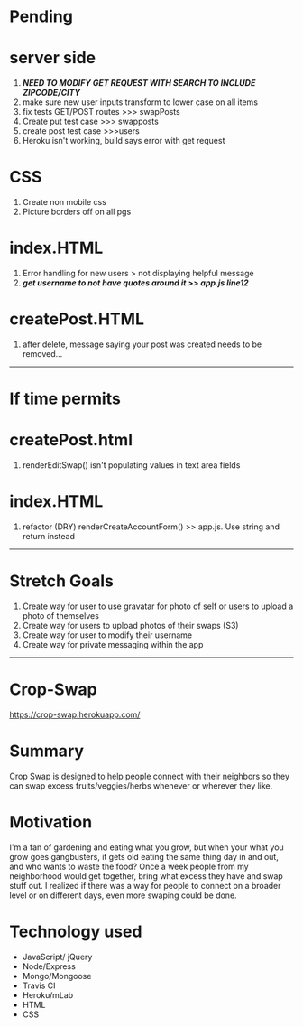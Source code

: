 # Pending

# server side
1. ***NEED TO MODIFY GET REQUEST WITH SEARCH TO INCLUDE ZIPCODE/CITY***
1. make sure new user inputs transform to lower case on all items
1. fix tests GET/POST routes >>> swapPosts
1. Create put test case >>> swapposts
1. create post test case >>>users
1. Heroku isn't working, build says error with get request

# CSS
1. Create non mobile css
1. Picture borders off on all pgs

# index.HTML
1. Error handling for new users > not displaying helpful message
1. ***get username to not have quotes around it >> app.js line12***

 # createPost.HTML
 1. after delete, message saying your post was created needs to be removed...
---------------------------------
# If time permits

# createPost.html
1. renderEditSwap() isn't populating values in text area fields

# index.HTML
1. refactor (DRY) renderCreateAccountForm() >> app.js. Use string and return instead


-----------------------------

# Stretch Goals
1. Create way for user to use gravatar for photo of self or users to upload a
    photo of themselves
1. Create way for users to upload photos of their swaps (S3)
1. Create way for user to modify their username
1. Create way for private messaging within the app





-------------------------------
# Crop-Swap
https://crop-swap.herokuapp.com/

# Summary
Crop Swap is designed to help people connect with their neighbors so they can swap excess fruits/veggies/herbs whenever or wherever they like.

# Motivation
I'm a fan of gardening and eating what you grow, but when your what you grow goes gangbusters, it gets old
eating the same thing day in and out, and who wants to waste the food? Once a week people from my neighborhood would get together, bring what excess they have and swap stuff out. I realized if there was a
way for people to connect on a broader level or on different days, even more swaping could be done.

# Technology used
* JavaScript/ jQuery
* Node/Express
* Mongo/Mongoose
* Travis CI
* Heroku/mLab
* HTML
* CSS
